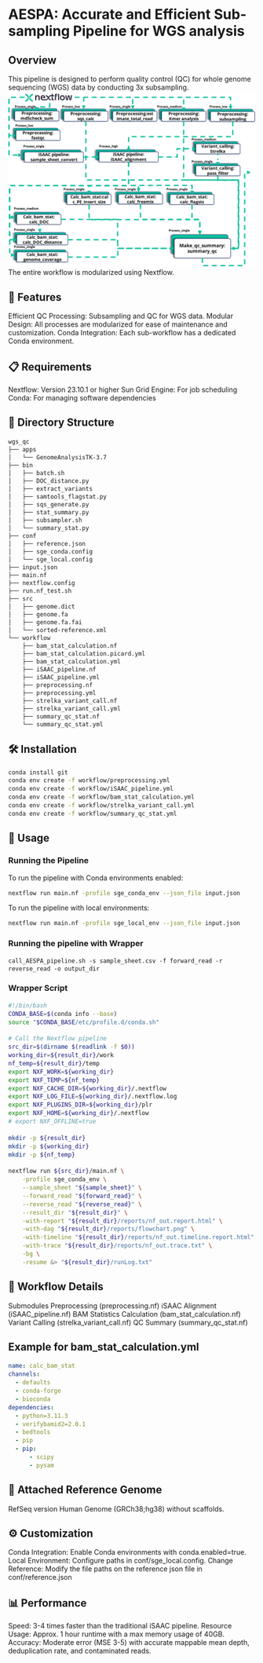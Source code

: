 # AESPA: Accurate and Efficient Sub-sampling Pipeline for WGS analysis

## Overview
This pipeline is designed to perform quality control (QC) for whole genome sequencing (WGS) data by conducting 3x subsampling. 
![flowchart](Figure/flow_chart.png)
The entire workflow is modularized using Nextflow.



## 🌟 Features
Efficient QC Processing: Subsampling and QC for WGS data.
Modular Design: All processes are modularized for ease of maintenance and customization.
Conda Integration: Each sub-workflow has a dedicated Conda environment.

## 📋 Requirements
Nextflow: Version 23.10.1 or higher
Sun Grid Engine: For job scheduling
Conda: For managing software dependencies

## 📂 Directory Structure

```arduino
wgs_qc
├── apps
│   └── GenomeAnalysisTK-3.7
├── bin
│   ├── batch.sh
│   ├── DOC_distance.py
│   ├── extract_variants
│   ├── samtools_flagstat.py
│   ├── sqs_generate.py
│   ├── stat_summary.py
│   ├── subsampler.sh
│   └── summary_stat.py
├── conf
│   ├── reference.json
│   ├── sge_conda.config
│   └── sge_local.config
├── input.json
├── main.nf
├── nextflow.config
├── run.nf_test.sh
├── src
│   ├── genome.dict
│   ├── genome.fa
│   ├── genome.fa.fai
│   └── sorted-reference.xml
└── workflow
    ├── bam_stat_calculation.nf
    ├── bam_stat_calculation.picard.yml
    ├── bam_stat_calculation.yml
    ├── iSAAC_pipeline.nf
    ├── iSAAC_pipeline.yml
    ├── preprocessing.nf
    ├── preprocessing.yml
    ├── strelka_variant_call.nf
    ├── strelka_variant_call.yml
    ├── summary_qc_stat.nf
    └── summary_qc_stat.yml
```

## 🛠 Installation

```sh
conda install git
conda env create -f workflow/preprocessing.yml
conda env create -f workflow/iSAAC_pipeline.yml
conda env create -f workflow/bam_stat_calculation.yml
conda env create -f workflow/strelka_variant_call.yml
conda env create -f workflow/summary_qc_stat.yml
```

## 🚀 Usage
### Running the Pipeline
To run the pipeline with Conda environments enabled:
```sh
nextflow run main.nf -profile sge_conda_env --json_file input.json
```

To run the pipeline with local environments:
```sh
nextflow run main.nf -profile sge_local_env --json_file input.json
```
### Running the pipeline with Wrapper
```
call_AESPA_pipeline.sh -s sample_sheet.csv -f forward_read -r reverse_read -o output_dir
```

### Wrapper Script

```sh
#!/bin/bash
CONDA_BASE=$(conda info --base)
source "$CONDA_BASE/etc/profile.d/conda.sh"

# Call the Nextflow pipeline
src_dir=$(dirname $(readlink -f $0))
working_dir=${result_dir}/work
nf_temp=${result_dir}/temp
export NXF_WORK=${working_dir}
export NXF_TEMP=${nf_temp}
export NXF_CACHE_DIR=${working_dir}/.nextflow
export NXF_LOG_FILE=${working_dir}/.nextflow.log
export NXF_PLUGINS_DIR=${working_dir}/plr
export NXF_HOME=${working_dir}/.nextflow
# export NXF_OFFLINE=true

mkdir -p ${result_dir}
mkdir -p ${working_dir}
mkdir -p ${nf_temp}

nextflow run ${src_dir}/main.nf \
    -profile sge_conda_env \
    --sample_sheet "${sample_sheet}" \
    --forward_read "${forward_read}" \
    --reverse_read "${reverse_read}" \
    --result_dir "${result_dir}" \
    -with-report "${result_dir}/reports/nf_out.report.html" \
    -with-dag "${result_dir}/reports/flowchart.png" \
    -with-timeline "${result_dir}/reports/nf_out.timeline.report.html" \
    -with-trace "${result_dir}/reports/nf_out.trace.txt" \
    -bg \
    -resume &> "${result_dir}/runLog.txt"

```

## 🧬 Workflow Details
Submodules
Preprocessing (preprocessing.nf)
iSAAC Alignment (iSAAC_pipeline.nf)
BAM Statistics Calculation (bam_stat_calculation.nf)
Variant Calling (strelka_variant_call.nf)
QC Summary (summary_qc_stat.nf)

## Example for bam_stat_calculation.yml
```yaml
name: calc_bam_stat
channels:
  - defaults
  - conda-forge
  - bioconda
dependencies:
  - python=3.11.3
  - verifybamid2=2.0.1
  - bedtools
  - pip
  - pip:
      - scipy
      - pysam
```

## 📄 Attached Reference Genome
RefSeq version Human Genome (GRCh38;hg38) without scaffolds.

## ⚙️ Customization
Conda Integration: Enable Conda environments with conda.enabled=true.
Local Environment: Configure paths in conf/sge_local.config.
Change Reference: Modify the file paths on the reference json file in conf/reference.json

## 📊 Performance
Speed: 3-4 times faster than the traditional iSAAC pipeline.
Resource Usage: Approx. 1 hour runtime with a max memory usage of 40GB.
Accuracy: Moderate error (MSE 3-5) with accurate mappable mean depth, deduplication rate, and contaminated reads.
